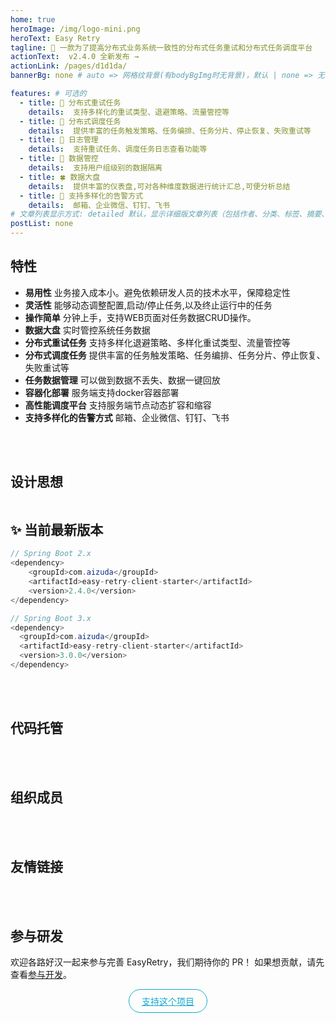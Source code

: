 ```yaml
---
home: true
heroImage: /img/logo-mini.png
heroText: Easy Retry
tagline: 🚀 一款为了提高分布式业务系统一致性的分布式任务重试和分布式任务调度平台
actionText:  ️v2.4.0 全新发布 →
actionLink: /pages/d1d1da/
bannerBg: none # auto => 网格纹背景(有bodyBgImg时无背景)，默认 | none => 无 | '大图地址' | background: 自定义背景样式       提示：如发现文本颜色不适应你的背景时可以到palette.styl修改$bannerTextColor变量

features: # 可选的
  - title: 🌸 分布式重试任务
    details:  支持多样化的重试类型、退避策略、流量管控等
  - title: 🌼 分布式调度任务
    details:  提供丰富的任务触发策略、任务编排、任务分片、停止恢复、失败重试等
  - title: 🌹 日志管理
    details:  支持重试任务、调度任务日志查看功能等
  - title: 🌻 数据管控
    details:  支持用户组级别的数据隔离
  - title: 🍀 数据大盘
    details:  提供丰富的仪表盘,可对各种维度数据进行统计汇总,可便分析总结
  - title: 🌺 支持多样化的告警方式
    details:  邮箱、企业微信、钉钉、飞书
# 文章列表显示方式: detailed 默认，显示详细版文章列表（包括作者、分类、标签、摘要、分页等）| simple => 显示简约版文章列表（仅标题和日期）| none 不显示文章列表
postList: none
---
```

## <EasyRetryIcon iconType='icon-gengxintexing' /> 特性

* **易用性**
  业务接入成本小。避免依赖研发人员的技术水平，保障稳定性
* **灵活性**
  能够动态调整配置,启动/停止任务,以及终止运行中的任务
* **操作简单**
  分钟上手，支持WEB页面对任务数据CRUD操作。
* **数据大盘**
  实时管控系统任务数据
* **分布式重试任务**
  支持多样化退避策略、多样化重试类型、流量管控等
* **分布式调度任务**
  提供丰富的任务触发策略、任务编排、任务分片、停止恢复、失败重试等
* **任务数据管理**
  可以做到数据不丢失、数据一键回放
* **容器化部署**
  服务端支持docker容器部署
* **高性能调度平台**
  支持服务端节点动态扩容和缩容
* **支持多样化的告警方式**
  邮箱、企业微信、钉钉、飞书

<Notice />
<br/>
<br/>

## <EasyRetryIcon iconType='icon-jiagoutu' /> 设计思想

[//]: # (### 系统架构图)

[//]: # ()
[//]: # (<img :src="$withBase&#40;'/img/系统架构图- 2.0.png'&#41;" class="no-zoom" style="zoom: 100%;">)

[//]: # (### 系统功能架构图)
<img :src="$withBase('/img/系统功能架构图-v2.0.png')" class="no-zoom" style="zoom: 100%;">


## ✨ 当前最新版本
```java
// Spring Boot 2.x
<dependency>
    <groupId>com.aizuda</groupId>
    <artifactId>easy-retry-client-starter</artifactId>
    <version>2.4.0</version>
</dependency>

// Spring Boot 3.x
<dependency>
  <groupId>com.aizuda</groupId>
  <artifactId>easy-retry-client-starter</artifactId>
  <version>3.0.0</version>
</dependency>
```
<br/>
<br/>

## <EasyRetryIcon iconType='icon-codelibrary-fill' /> 代码托管
<CodeHosting />

<br/>
<br/>

## <EasyRetryIcon iconType='icon-zuzhichengyuan' /> 组织成员
<Member />

<br/>
<br/>

## <EasyRetryIcon iconType='icon-youqinglianjie' />  友情链接
<FriendlyLinks />

<br/>
<br/>

## <EasyRetryIcon iconType='icon-canyuzhe_canyuzhe' /> 参与研发
欢迎各路好汉一起来参与完善 EasyRetry，我们期待你的 PR！
如果想贡献，请先查看[参与开发](/pages/5f5ef0/)。

<p align="center">
  <a class="become-sponsor" href="/pages/793dcb/">支持这个项目</a>
</p>

<style>
.become-sponsor {
  padding: 8px 20px;
  display: inline-block;
  color: #11a8cd;
  border-radius: 30px;
  box-sizing: border-box;
  border: 1px solid #11a8cd;
}
</style>

<br/>

<!-- AD -->
<div class="wwads-cn wwads-horizontal page-wwads" data-id="136"></div>
<style>
  .page-wwads{
    width:100%!important;
    min-height: 0;
    margin: 0;
  }
  .page-wwads .wwads-img img{
    width:80px!important;
  }
  .page-wwads .wwads-poweredby{
    width: 40px;
    position: absolute;
    right: 25px;
    bottom: 3px;
  }
  .wwads-content .wwads-text, .page-wwads .wwads-text{
    height: 100%;
    padding-top: 5px;
    display: block;
  }
</style>
